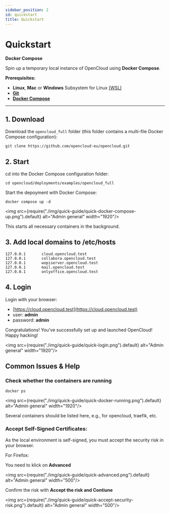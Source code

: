 ```yaml
---
sidebar_position: 2
id: quickstart
title: Quickstart
---
```


# Quickstart
**Docker Compose**

Spin up a temporary local instance of OpenCloud using **Docker Compose**.


**Prerequisites:**
- **Linux**, **Mac** or **Windows** Subsystem for Linux [(WSL)](https://learn.microsoft.com/en-us/windows/wsl/install)
- [**Git**](https://git-scm.com/book/en/v2/Getting-Started-Installing-Git)
- [**Docker Compose**](https://docs.docker.com/compose/install/)


---

##  1. Download

Download the `opencloud_full` folder (this folder contains a multi-file Docker Compose configuration):

```Shell
git clone https://github.com/opencloud-eu/opencloud.git
```

## 2. Start

cd into the Docker Compose configuration folder:

```Shell
cd opencloud/deployments/examples/opencloud_full
```

Start the depoyment with Docker Compose:

```Shell
docker compose up -d
```

<img src={require("./img/quick-guide/quick-docker-compose-up.png").default} alt="Admin general" width="1920"/>

This starts all necessary containers in the background.

## 3. Add local domains to /etc/hosts 

```
127.0.0.1       cloud.opencloud.test
127.0.0.1       collabora.opencloud.test
127.0.0.1       wopiserver.opencloud.test
127.0.0.1       mail.opencloud.test
127.0.0.1       onlyoffice.opencloud.test
```

## 4. Login

Login with your browser:
- [https://cloud.opencloud.test](https://cloud.opencloud.test)
- user: **admin**
- password: **admin**

Congratulations! You’ve successfully set up and launched OpenCloud! Happy hacking!

<img src={require("./img/quick-guide/quick-login.png").default} alt="Admin general" width="1920"/>

## Common Issues & Help

### Check whether the containers are running

```Shell
docker ps
```

<img src={require("./img/quick-guide/quick-docker-running.png").default} alt="Admin general" width="1920"/>

Several containers should be listed here, e.g., for opencloud, traefik, etc.


### Accept Self-Signed Certificates:

As the local environment is self-signed, you must accept the security risk in your browser.

For Firefox:

You need to klick on **Advanced**

<img src={require("./img/quick-guide/quick-advanced.png").default} alt="Admin general" width="500"/>

Confirm the risk with **Accept the risk and Contiune**

<img src={require("./img/quick-guide/quick-accept-security-risk.png").default} alt="Admin general" width="500"/>

